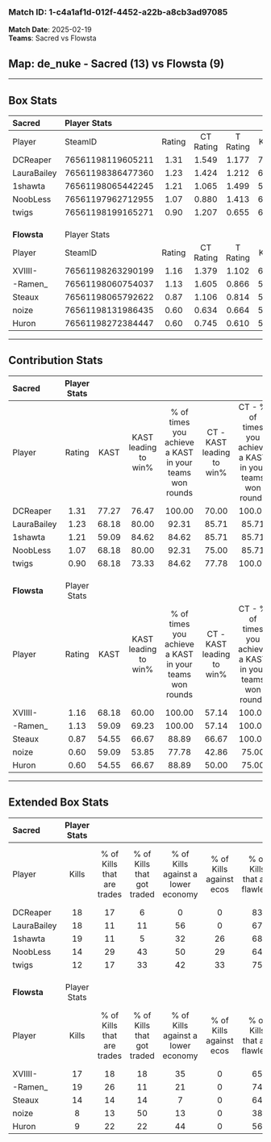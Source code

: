 ### Match ID: 1-c4a1af1d-012f-4452-a22b-a8cb3ad97085  
**Match Date**: 2025-02-19  
**Teams**: Sacred vs Flowsta  

## **Map**: de_nuke - Sacred (13) vs Flowsta (9)  
---  

## Box Stats  

| **Sacred**  | Player Stats      |        |           |          |       |      |       |         |        |      |     |
| :- | :- | :-: | :-: | :-: | :-: | :-: | :-: | :-: | :-: | :-: | :-: |
| Player      | SteamID           | Rating | CT Rating | T Rating | KAST  | ADR  | Kills | Assists | Deaths | K/D  | HS% |
| DCReaper    | 76561198119605211 |  1.31  |   1.549   |  1.177   | 77.27 | 89.1 |  18   |    6    |   14   | 1.29 | 61  |
| LauraBailey | 76561198386477360 |  1.23  |   1.424   |  1.212   | 68.18 | 80.2 |  18   |    5    |   13   | 1.38 | 77  |
| 1shawta     | 76561198065442245 |  1.21  |   1.065   |  1.499   | 59.09 | 91.5 |  19   |    4    |   14   | 1.36 | 63  |
| NoobLess    | 76561197962712955 |  1.07  |   0.880   |  1.413   | 68.18 | 77.5 |  14   |    7    |   13   | 1.08 | 71  |
| twigs       | 76561198199165271 |  0.90  |   1.207   |  0.655   | 68.18 | 50.1 |  12   |    6    |   13   | 0.92 | 41  |
|             |                   |        |           |          |       |      |       |         |        |      |     |
|             |                   |        |           |          |       |      |       |         |        |      |     |
|             |                   |        |           |          |       |      |       |         |        |      |     |
| **Flowsta** | Player Stats      |        |           |          |       |      |       |         |        |      |     |
| Player      | SteamID           | Rating | CT Rating | T Rating | KAST  | ADR  | Kills | Assists | Deaths | K/D  | HS% |
| XVIIII-     | 76561198263290199 |  1.16  |   1.379   |  1.102   | 68.18 | 80.7 |  17   |    2    |   14   | 1.21 | 47  |
| -Ramen_     | 76561198060754037 |  1.13  |   1.605   |  0.866   | 59.09 | 74.9 |  19   |    3    |   15   | 1.27 |  0  |
| Steaux      | 76561198065792622 |  0.87  |   1.106   |  0.814   | 54.55 | 88.3 |  14   |    4    |   18   | 0.78 | 57  |
| noize       | 76561198131986435 |  0.60  |   0.634   |  0.664   | 59.09 | 63.1 |   8   |    6    |   18   | 0.44 | 62  |
| Huron       | 76561198272384447 |  0.60  |   0.745   |  0.610   | 54.55 | 48.2 |   9   |    4    |   16   | 0.56 | 22  |
---  

## Contribution Stats  

| **Sacred**  | Player Stats |       |                      |                                                        |                           |                                                             |                          |                                                            |
| :- | :-: | :-: | :-: | :-: | :-: | :-: | :-: | :-: |
| Player      |    Rating    | KAST  | KAST leading to win% | % of times you achieve a KAST in your teams won rounds | CT - KAST leading to win% | CT - % of times you achieve a KAST in your teams won rounds | T - KAST leading to win% | T - % of times you achieve a KAST in your teams won rounds |
| DCReaper    |     1.31     | 77.27 |        76.47         |                         100.00                         |           70.00           |                           100.00                            |          85.71           |                           100.00                           |
| LauraBailey |     1.23     | 68.18 |        80.00         |                         92.31                          |           85.71           |                            85.71                            |          75.00           |                           100.00                           |
| 1shawta     |     1.21     | 59.09 |        84.62         |                         84.62                          |           85.71           |                            85.71                            |          83.33           |                           83.33                            |
| NoobLess    |     1.07     | 68.18 |        80.00         |                         92.31                          |           75.00           |                            85.71                            |          85.71           |                           100.00                           |
| twigs       |     0.90     | 68.18 |        73.33         |                         84.62                          |           77.78           |                           100.00                            |          66.67           |                           66.67                            |
|             |              |       |                      |                                                        |                           |                                                             |                          |                                                            |
|             |              |       |                      |                                                        |                           |                                                             |                          |                                                            |
|             |              |       |                      |                                                        |                           |                                                             |                          |                                                            |
| **Flowsta** | Player Stats |       |                      |                                                        |                           |                                                             |                          |                                                            |
| Player      |    Rating    | KAST  | KAST leading to win% | % of times you achieve a KAST in your teams won rounds | CT - KAST leading to win% | CT - % of times you achieve a KAST in your teams won rounds | T - KAST leading to win% | T - % of times you achieve a KAST in your teams won rounds |
| XVIIII-     |     1.16     | 68.18 |        60.00         |                         100.00                         |           57.14           |                           100.00                            |          62.50           |                           100.00                           |
| -Ramen_     |     1.13     | 59.09 |        69.23         |                         100.00                         |           57.14           |                           100.00                            |          83.33           |                           100.00                           |
| Steaux      |     0.87     | 54.55 |        66.67         |                         88.89                          |           66.67           |                           100.00                            |          66.67           |                           80.00                            |
| noize       |     0.60     | 59.09 |        53.85         |                         77.78                          |           42.86           |                            75.00                            |          66.67           |                           80.00                            |
| Huron       |     0.60     | 54.55 |        66.67         |                         88.89                          |           50.00           |                            75.00                            |          83.33           |                           100.00                           |
---  

## Extended Box Stats  

| **Sacred**  | Player Stats |                            |                            |                                    |                         |                              |                                 |        |                             |                                     |                          |                               |                            |
| :- | :-: | :-: | :-: | :-: | :-: | :-: | :-: | :-: | :-: | :-: | :-: | :-: | :-: |
| Player      |    Kills     | % of Kills that are trades | % of Kills that got traded | % of Kills against a lower economy | % of Kills against ecos | % of Kills that are flawless | % of Kills that are close duels | Deaths | % of Deaths that get traded | % of Deaths against a lower economy | % of Deaths against ecos | % of Deaths that are flawless | % of Deaths that are close |
| DCReaper    |      18      |             17             |             6              |                 0                  |            0            |              83              |                6                |   14   |             21              |                 21                  |            7             |              43               |             0              |
| LauraBailey |      18      |             11             |             11             |                 56                 |            0            |              67              |                6                |   13   |             31              |                 23                  |            15            |              62               |             15             |
| 1shawta     |      19      |             11             |             5              |                 32                 |           26            |              68              |               11                |   14   |             14              |                 29                  |            7             |              79               |             7              |
| NoobLess    |      14      |             29             |             43             |                 50                 |           29            |              64              |               21                |   13   |             15              |                 23                  |            15            |              69               |             8              |
| twigs       |      12      |             17             |             33             |                 42                 |           33            |              75              |                0                |   13   |             15              |                 23                  |            8             |              62               |             0              |
|             |              |                            |                            |                                    |                         |                              |                                 |        |                             |                                     |                          |                               |                            |
|             |              |                            |                            |                                    |                         |                              |                                 |        |                             |                                     |                          |                               |                            |
|             |              |                            |                            |                                    |                         |                              |                                 |        |                             |                                     |                          |                               |                            |
| **Flowsta** | Player Stats |                            |                            |                                    |                         |                              |                                 |        |                             |                                     |                          |                               |                            |
| Player      |    Kills     | % of Kills that are trades | % of Kills that got traded | % of Kills against a lower economy | % of Kills against ecos | % of Kills that are flawless | % of Kills that are close duels | Deaths | % of Deaths that get traded | % of Deaths against a lower economy | % of Deaths against ecos | % of Deaths that are flawless | % of Deaths that are close |
| XVIIII-     |      17      |             18             |             18             |                 35                 |            0            |              65              |                0                |   14   |             21              |                  7                  |            0             |              71               |             0              |
| -Ramen_     |      19      |             26             |             11             |                 21                 |            0            |              74              |               11                |   15   |             20              |                  7                  |            0             |              67               |             0              |
| Steaux      |      14      |             14             |             14             |                 7                  |            0            |              64              |                7                |   18   |             17              |                 17                  |            0             |              78               |             11             |
| noize       |      8       |             13             |             50             |                 13                 |            0            |              38              |               13                |   18   |             11              |                 17                  |            0             |              67               |             17             |
| Huron       |      9       |             22             |             22             |                 44                 |            0            |              56              |                0                |   16   |             19              |                 13                  |            0             |              75               |             13             |
